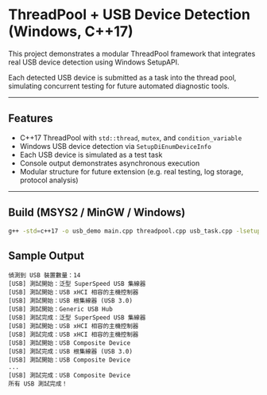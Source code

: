 # ThreadPool + USB Device Detection (Windows, C++17)

This project demonstrates a modular ThreadPool framework that integrates real USB device detection using Windows SetupAPI.

Each detected USB device is submitted as a task into the thread pool, simulating concurrent testing for future automated diagnostic tools.

---

##  Features

- C++17 ThreadPool with `std::thread`, `mutex`, and `condition_variable`
- Windows USB device detection via `SetupDiEnumDeviceInfo`
- Each USB device is simulated as a test task
- Console output demonstrates asynchronous execution
- Modular structure for future extension (e.g. real testing, log storage, protocol analysis)

---

##  Build (MSYS2 / MinGW / Windows)

```bash
g++ -std=c++17 -o usb_demo main.cpp threadpool.cpp usb_task.cpp -lsetupapi


```
 
##  Sample Output

```
偵測到 USB 裝置數量：14
[USB] 測試開始：泛型 SuperSpeed USB 集線器
[USB] 測試開始：USB xHCI 相容的主機控制器
[USB] 測試開始：USB 根集線器 (USB 3.0)
[USB] 測試開始：Generic USB Hub
[USB] 測試完成：泛型 SuperSpeed USB 集線器
[USB] 測試開始：USB xHCI 相容的主機控制器
[USB] 測試完成：USB xHCI 相容的主機控制器
[USB] 測試開始：USB Composite Device
[USB] 測試完成：USB 根集線器 (USB 3.0)
[USB] 測試開始：USB Composite Device
...
[USB] 測試完成：USB Composite Device
所有 USB 測試完成！
```